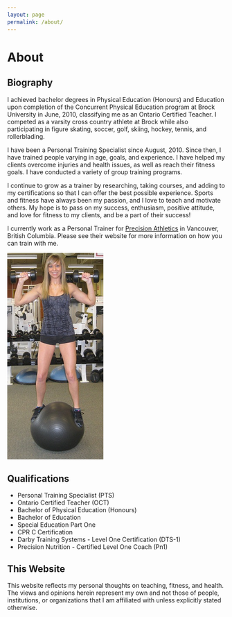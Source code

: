 ```yaml
---
layout: page
permalink: /about/
---
```


# About

<div class="container">
<div id="biography">

<h2>Biography</h2>

<p>I achieved bachelor degrees in Physical Education (Honours) and Education upon 
completion of the Concurrent Physical Education program at Brock University in 
June, 2010, classifying me as an Ontario Certified Teacher. I competed as a 
varsity cross country athlete at Brock while also participating in figure 
skating, soccer, golf, skiing, hockey, tennis, and rollerblading.</p>

<p>I have been a Personal Training Specialist since August, 2010. Since then, 
I have trained people varying in age, goals, and experience. I have helped 
my clients overcome injuries and health issues, as well as reach their fitness 
goals. I have conducted a variety of group training programs.</p>

<p>I continue to grow as a trainer by researching, taking courses, and adding to 
my certifications so that I can offer the best possible experience. Sports and 
fitness have always been my passion, and I love to teach and motivate others. 
My hope is to pass on my success, enthusiasm, positive attitude, and love for 
fitness to my clients, and be a part of their success!</p>

<p>I currently work as a Personal Trainer for 
<a href="http://www.precisionathletics.ca/">Precision Athletics</a> in Vancouver, 
British Columbia. Please see their website for more information on how you
can train with me.</p>

</div>

<aside>
  <div id="photo">
    <img src="/images/standing_on_SB.jpg" alt="Teri-Lynn Nelson">
  </div>
</aside>
</div>

## Qualifications

- Personal Training Specialist (PTS)
- Ontario Certified Teacher (OCT)
- Bachelor of Physical Education (Honours)
- Bachelor of Education
- Special Education Part One
- CPR C Certification
- Darby Training Systems - Level One Certification (DTS-1)
- Precision Nutrition - Certified Level One Coach (Pn1)

## This Website

This website reflects my personal thoughts on teaching, fitness, and health. 
The views and opinions herein represent my own and not those of people, 
institutions, or organizations that I am affiliated with unless explicitly 
stated otherwise.
